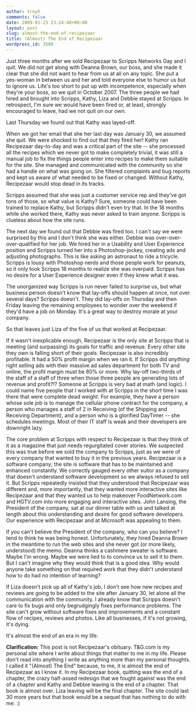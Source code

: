 ```yaml
---
author: troyh
comments: false
date: 2009-01-23 23:24:40+00:00
layout: post
slug: almost-the-end-of-recipezaar
title: (Almost) The End of Recipezaar
wordpress_id: 3590
---
```


Just three months after we sold Recipezaar to Scripps Networks Gay and I quit. We did not get along with Deanna Brown, our boss, and she made it clear that she did not want to hear from us at all on any topic. She put a yes-woman in between us and her and told everyone else to humor us but to ignore us. Life's too short to put up with incompetence, especially when they're your boss, so we quit in October 2007. The three people we had hired and brought into Scripps, Kathy, Liza and Debbie stayed at Scripps. In retrospect, I'm sure we would have been fired or, at least, strongly encouraged to leave, had we not quit on our own.

Last Thursday we found out that Kathy was layed-off.

<!-- more -->

When we got her email that she her last day was January 30, we assumed she quit. We were shocked to find out that they fired her! Kathy ran Recipezaar day-to-day and was a critical part of the site -- she processed all the recipes which we never got to make completely trivial, it was still a manual job to fix the things people enter into recipes to make them suitable for the site. She managed and communicated with the community so she had a handle on what was going on. She filtered complaints and bug reports and kept us aware of what needed to be fixed or changed. Without Kathy, Recipezaar would stop dead in its tracks.

Scripps assumed that she was just a customer service rep and they've got tons of those, so what value is Kathy? Sure, someone could have been trained to replace Kathy, but Scripps didn't even try that. In the 18 months while she worked there, Kathy was never asked to train anyone. Scripps is clueless about how the site runs.

The next day we found out that Debbie was fired too. I can't say we were surprised by this and I don't think she was either. Debbie was over-over-over-qualified for her job. We hired her in a Usability and User Experience position and Scripps turned her into a Photoshop-jockey, creating ads and adjusting photographs. This is like asking an astronaut to ride a tricycle. Scripps is lousy with Photoshop nerds and those people work for peanuts, so it only took Scripps 18 months to realize she was overpaid. Scripps has no desire for a User Experience designer even if they knew what it was.

The unorganized way Scripps is run never failed to surprise us, but what business person doesn't know that lay-offs should happen at once, not over several days? Scripps doesn't. They did lay-offs on Thursday and then Friday leaving the remaining employees to wonder over the weekend if they'd have a job on Monday. It's a great way to destroy morale at your company.

So that leaves just Liza of the five of us that worked at Recipezaar.

If it wasn't inexplicable enough, Recipezaar is the only site at Scripps that is meeting (and surpassing) its goals for traffic and revenue. Every other site they own is falling short of their goals. Recipezaar is also incredibly profitable. It had a 50% profit margin when we ran it. If Scripps did _anything_ right selling ads with their massive ad sales department for both TV and online, the profit margin must be 80% or more. Why lay-off two-thirds of the staff of a staff of three when those three people are generating lots of revenue and profit?!? Someone at Scripps is very bad at math (and logic). I could name five people that I worked with at Scripps in the short time I was there that were complete dead weight. For example, they have a person whose sole job is to manage the cellular phone contract for the company, a person who manages a staff of 2 in Receiving (of the Shipping and Receiving Department), and a person who is a glorified DayTimer -- she schedules meetings. Most of their IT staff is weak and their developers are downright lazy.

The core problem at Scripps with respect to Recipezaar is that they think of it as a magazine that just needs regurgitated cover stories. We suspected this was true before we sold the company to Scripps, just as we were of every company that wanted to buy it in the previous years. Recipezaar is a software company; the site is software that has to be maintained and enhanced constantly. We correctly gauged every other suitor as a company that doesn't understand software development so we always refused to sell it. But Scripps repeatedly insisted that they understood that Recipezaar was different and, more importantly, that they wanted more interactive sites like Recipezaar and that they wanted us to help makeover FoodNetwork.com and HGTV.com into more engaging and interactive sites. John Lansing, the President of the company, sat at our dinner table with us and talked at length about this understanding and desire for good software developers. Our experience with Recipezaar and at Microsoft was appealing to them.

If you can't believe the President of the company, who can you believe? I tend to think he was being honest. Unfortunately, they hired Deanna Brown in the meantime to run the web sites and she never got (or more likely, understood) the memo. Deanna thinks a cashmere sweater is software. Maybe I'm wrong. Maybe we were lied to to convince us to sell it to them. But I can't imagine why they would think that is a good idea. Why would anyone take something on that required work that they didn't understand how to do had no intention of learning?

If Liza doesn't pick up all of Kathy's job, I don't see how new recipes and reviews are going to be added to the site after January 30, let alone all the communication with the community. I already know that Scripps doesn't care to fix bugs and only begrudgingly fixes performance problems. The site can't grow without software fixes and improvements and a constant flow of recipes, reviews and photos. Like all businesses, if it's not growing, it's dying.

It's almost the end of an era in my life.

**Clarification:** This post is not Recipezaar's obituary. T&G.com is my personal site where I write about things that matter to me in my life. Please don't read into anything I write as anything more than my personal thoughts. I called it "(Almost) The End" because, to me, it is almost the end of Recipezaar as I know it. In my Recipezaar book, quitting was the end of a chapter, the crazy half-assed redesign that we fought against was the end of a chapter and Kathy and Debbie leaving is the end of a chapter. That book is almost over. Liza leaving will be the final chapter. The site could last 30 more years but that book would be a sequel that has nothing to do with me. :)
